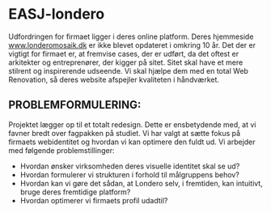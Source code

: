# EASJ-londero
Udfordringen for firmaet ligger i deres online platform.  Deres hjemmeside www.londeromosaik.dk er ikke blevet opdateret i omkring 10 år. Det der er vigtigt for firmaet er, at fremvise cases, der er udført, da det oftest er arkitekter og entreprenører, der kigger på sitet. Sitet skal have et mere stilrent og inspirerende udseende. Vi skal hjælpe dem med en total Web Renovation, så deres website afspejler kvaliteten i håndværket. 

## PROBLEMFORMULERING: 
Projektet lægger op til et totalt redesign. Dette er ensbetydende med, at vi favner bredt over fagpakken på studiet. Vi har valgt at sætte fokus på firmaets webidentitet og hvordan vi kan optimere den fuldt ud. Vi arbejder med følgende problemstillinger: 
 
- Hvordan ønsker virksomheden deres visuelle identitet skal se ud? 
- Hvordan formulerer vi strukturen i forhold til målgruppens behov?
- Hvordan kan vi gøre det sådan, at Londero selv, i fremtiden, kan intuitivt, bruge deres fremtidige platform?
- Hvordan optimerer vi firmaets profil udadtil?

